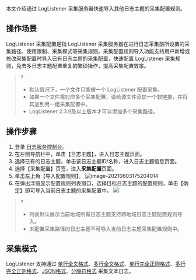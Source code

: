 本文介绍通过 LogListener 采集服务器快速导入其他日志主题的采集配置规则。

## 操作场景

LogListener 采集配置是指 LogListener 采集服务器在进行日志采集前所设置的采集路径、使用限制、采集模式等采集规则。采集配置规则导入功能支持用户新增或修改采集配置时导入已有日志主题的采集配置，快速配置 LogListener 采集规则，免去多日志主题配置重复的繁琐操作，提高采集配置效率。

>? 
> - 默认情况下，一个文件只能被一个 LogListener 配置采集。
> - 如果一个文件需对应多个采集配置，请给源文件添加一个软链接，并将其加到另一组采集配置中。
> - LogListener 2.3.9及以上版本才可以添加多个采集路径。

## 操作步骤

1. 登录 [日志服务控制台](https://console.cloud.tencent.com/cls)。
2. 在左侧导航栏中，单击【日志主题】，进入日志主题页面。
3. 选择已有的日志主题，单击该日志主题ID/名称，进入日志主题信息页面。
4. 选择【采集配置】页签，进入**采集配置**页面。
5. 单击左上角【导入配置规则】。
![image-20210603175204014](https://main.qcloudimg.com/raw/e67c53745011efd30cb5e8d915b283a1.png)
6. 在弹出浮窗显示配置规则列表窗口，选择目标日志主题的配置规则，单击【确定】即可导入当前日志主题的采集配置中。
![](https://main.qcloudimg.com/raw/543c04f4efeddd530f672894982fcca0.png)
>?
> - 列表默认展示当前地域所有日志主题支持跨地域日志主题配置规则导入。
> - 未配置采集路径的日志主题不可导入当前日志主题采集配置规则中。
>

## 采集模式

LogListener 支持通过 [单行全文格式](https://cloud.tencent.com/document/product/614/17421)、[多行全文格式](https://cloud.tencent.com/document/product/614/17422)、[单行完全正则格式](https://cloud.tencent.com/document/product/614/52365)、[多行完全正则格式](https://cloud.tencent.com/document/product/614/52366)、[JSON格式](https://cloud.tencent.com/document/product/614/17419)、[分隔符格式](https://cloud.tencent.com/document/product/614/17420) 采集文本日志。

